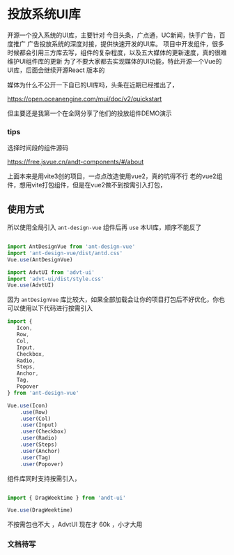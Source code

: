 # 投放系统UI库

开源一个投入系统的UI库，主要针对 今日头条，广点通，UC新闻，快手广告，百度推广 广告投放系统的深度对接，提供快速开发的UI库。
项目中开发组件，很多时候都会引用三方库去写，组件的复杂程度，以及五大媒体的更新速度，真的很难维护UI组件库的更新
为了不要大家都去实现媒体的UI功能，特此开源一个Vue的UI库，后面会继续开源React 版本的

媒体为什么不公开一下自已的UI库吗，头条在近期已经推出了，

https://open.oceanengine.com/mui/doc/v2/quickstart

但主要还是我第一个在全网分享了他们的投放组件DEMO演示

### tips
 选择时间段的组件源码

 https://free.jsvue.cn/andt-components/#/about


上面本来是用vite3创的项目，一点点改造使用vue2，真的坑得不行
老的vue2组件，想用vite打包组件，但是在vue2做不到按需引入打包，

## 使用方式

所以使用全局引入 `ant-design-vue` 组件后再 `use` 本UI库，顺序不能反了


```js

import AntDesignVue from 'ant-design-vue'
import 'ant-design-vue/dist/antd.css'
Vue.use(AntDesignVue)

import AdvtUI from 'advt-ui'
import 'advt-ui/dist/style.css'
Vue.use(AdvtUI)

```
因为 `antDesignVue` 库比较大，如果全部加载会让你的项目打包后不好优化，你也可以使用以下代码进行按需引入

```js
import {
   Icon,
   Row,
   Col,
   Input,
   Checkbox,
   Radio,
   Steps,
   Anchor,
   Tag,
   Popover
} from 'ant-design-vue'

Vue.use(Icon)
    .use(Row)
    .user(Col)
    .user(Input)
    .user(Checkbox)
    .user(Radio)
    .user(Steps)
    .user(Anchor)
    .user(Tag)
    .user(Popover)
```

组件库同时支持按需引入，

```js

import { DragWeektime } from 'andt-ui'

Vue.use(DragWeektime)

```

不按需包也不大 ，AdvtUI 现在才 60k ，小才大用

### 文档待写

